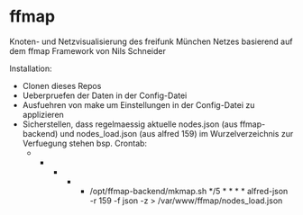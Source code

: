 ffmap
=====

Knoten- und Netzvisualisierung des  freifunk München Netzes basierend auf dem ffmap Framework von Nils Schneider

Installation:
* Clonen dieses Repos
* Ueberpruefen der Daten in der Config-Datei
* Ausfuehren von make um Einstellungen in der Config-Datei zu applizieren
* Sicherstellen, dass regelmaessig aktuelle nodes.json (aus ffmap-backend) und nodes_load.json (aus alfred 159) im Wurzelverzeichnis zur Verfuegung stehen
  bsp. Crontab:
  * * * * *   /opt/ffmap-backend/mkmap.sh
  */5 * * * * alfred-json -r 159 -f json -z > /var/www/ffmap/nodes_load.json 
